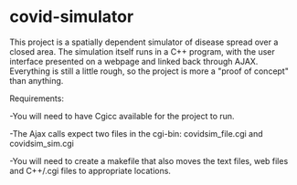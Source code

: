 # covid-simulator

This project is a spatially dependent simulator of disease spread over a closed area.
The simulation itself runs in a C++ program, with the user interface presented on a webpage and linked back through AJAX.
Everything is still a little rough, so the project is more a "proof of concept" than anything.

Requirements:

-You will need to have Cgicc available for the project to run.

-The Ajax calls expect two files in the cgi-bin: covidsim_file.cgi and covidsim_sim.cgi

-You will need to create a makefile that also moves the text files, web files and C++/.cgi files to appropriate locations.
